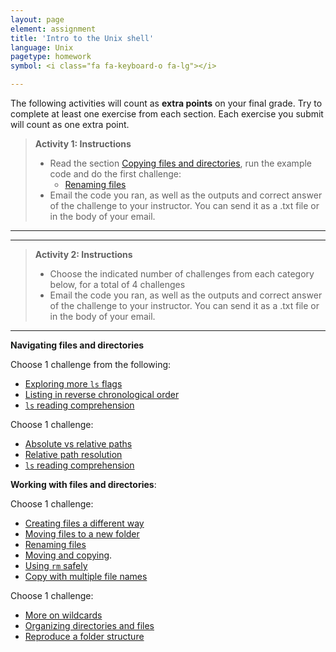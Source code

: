 ```yaml
---
layout: page
element: assignment
title: 'Intro to the Unix shell'
language: Unix
pagetype: homework
symbol: <i class="fa fa-keyboard-o fa-lg"></i>

---
```


The following activities will count as **extra points** on your final grade.
Try to complete at least one exercise from each section.
Each exercise you submit will count as one extra point.

> **Activity 1: Instructions**
>
> - Read the section [Copying files and directories](https://swcarpentry.github.io/shell-novice/03-create/index.html#copying-files-and-directories), run the example code and do the first challenge:
>   - [Renaming files](https://swcarpentry.github.io/shell-novice/03-create/index.html#renaming-files)
> - Email the code you ran, as well as the outputs and correct answer of the challenge to your instructor. You can send it as a .txt file or in the body of your email.

---
---

> **Activity 2: Instructions**
>
> - Choose the indicated number of challenges from each category below, for a total of 4 challenges
> - Email the code you ran, as well as the outputs and correct answer of the challenge to your instructor. You can send it as a .txt file or in the body of your email.

---


**Navigating files and directories**


Choose 1 challenge from the following:

- [Exploring more `ls` flags](https://swcarpentry.github.io/shell-novice/02-filedir/index.html#exploring-more-ls-flags)
- [Listing in reverse chronological order](https://swcarpentry.github.io/shell-novice/02-filedir/index.html#listing-in-reverse-chronological-order)
- [`ls` reading comprehension](https://swcarpentry.github.io/shell-novice/02-filedir/index.html#ls-reading-comprehension)

Choose 1 challenge:

- [Absolute vs relative paths](https://swcarpentry.github.io/shell-novice/02-filedir/index.html#absolute-vs-relative-paths)
- [Relative path resolution](https://swcarpentry.github.io/shell-novice/02-filedir/index.html#relative-path-resolution)
- [`ls` reading comprehension](https://swcarpentry.github.io/shell-novice/02-filedir/index.html#ls-reading-comprehension)

**Working with files and directories**:

Choose 1 challenge:

- [Creating files a different way](https://swcarpentry.github.io/shell-novice/03-create/index.html#creating-files-a-different-way)
- [Moving files to a new folder](https://swcarpentry.github.io/shell-novice/03-create/index.html#moving-files-to-a-new-folder)
- [Renaming files](https://swcarpentry.github.io/shell-novice/03-create/index.html#renaming-files)
- [Moving and copying](https://swcarpentry.github.io/shell-novice/03-create/index.html#moving-and-copying).
- [Using `rm` safely](https://swcarpentry.github.io/shell-novice/03-create/index.html#using-rm-safely)
- [Copy with multiple file names](https://swcarpentry.github.io/shell-novice/03-create/index.html#copy-with-multiple-filenames)

Choose 1 challenge:

<!-- - [List filenames matching a pattern](https://swcarpentry.github.io/shell-novice/03-create/index.html#list-filenames-matching-a-pattern) -->
- [More on wildcards](https://swcarpentry.github.io/shell-novice/03-create/index.html#more-on-wildcards)
- [Organizing directories and files](https://swcarpentry.github.io/shell-novice/03-create/index.html#organizing-directories-and-files)
- [Reproduce a folder structure](https://swcarpentry.github.io/shell-novice/03-create/index.html#reproduce-a-folder-structure)
